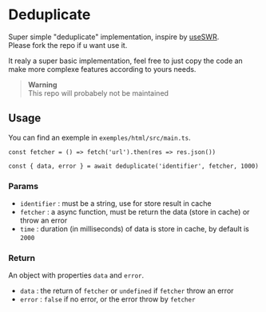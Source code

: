 # Deduplicate

Super simple "deduplicate" implementation, inspire by [useSWR](https://swr.vercel.app/).  
Please fork the repo if u want use it.

It realy a super basic implementation, feel free to just copy the code an make more complexe
features according to yours needs.

> **Warning**  
> This repo will probabely not be maintained

## Usage

You can find an exemple in `exemples/html/src/main.ts`.

```
const fetcher = () => fetch('url').then(res => res.json())

const { data, error } = await deduplicate('identifier', fetcher, 1000)
```

### Params
- `identifier` : must be a string, use for store result in cache
- `fetcher` : a async function, must be return the data (store in cache) or throw an error
- `time` : duration (in milliseconds) of data is store in cache, by default is `2000`

### Return
An object with properties `data` and `error`.
- `data` : the return of `fetcher` or `undefined` if `fetcher` throw an error
- `error` : `false` if no error, or the error throw by `fetcher`
